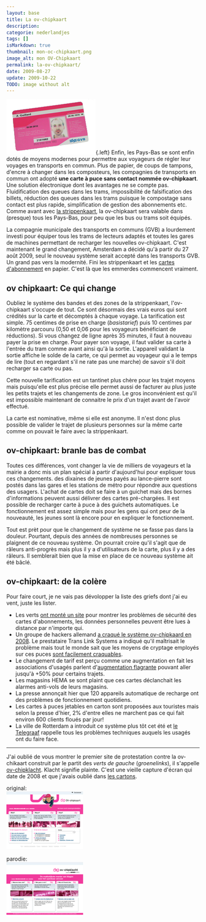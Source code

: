 ```yaml
---
layout: base
title: La ov-chipkaart
description: 
categorie: nederlandjes
tags: []
isMarkdown: true
thumbnail: mon-oc-chipkaart.png
image_alt: mon OV-Chipkaart
permalink: la-ov-chipkaart/
date: 2009-08-27
update: 2009-10-22
TODO: image without alt
---
```




![mon OV-Chipkaart](mon-oc-chipkaart.png){.left}
Enfin, les Pays-Bas se sont enfin dotés de moyens modernes pour permettre aux voyageurs de régler leur voyages en transports en commun. Plus de papier, de coups de tampons, d'encre à changer dans les composteurs, les compagnies de transports en commun ont adopté **une carte à puce sans contact nommée ov-chipkaart**. Une solution électronique dont les avantages ne se compte pas. Fluidification des queues dans les trams, impossibilité de falsification des billets, réduction des queues dans les trams puisque le compostage sans contact est plus rapide, simplification de gestion des abonnements etc. Comme avant avec [la strippenkaart](/la-strippenkaart), la ov-chipkaart sera valable dans (presque) tous les Pays-Bas, pour peu que les bus ou trams soit équipés.

La compagnie municipale des transports en communs (GVB) a lourdement investi pour équiper tous les trams de lecteurs adaptés et toutes les gares de machines permettant de recharger les nouvelles ov-chipkaart. C'est maintenant le grand changement, Amsterdam a décidé qu'à partir du 27 août 2009, seul le nouveau système serait accepté dans les transports GVB. Un grand pas vers la modernité. Fini les strippenkaart et les [cartes d'abonnement](/ma-carte-pas-orange) en papier. C'est là que les emmerdes commencent vraiment.

## ov chipkaart: Ce qui change
Oubliez le système des bandes et des zones de la strippenkaart, l'ov-chipkaart s'occupe de tout. Ce sont désormais des vrais euros qui sont crédités sur la carte et décomptés à chaque voyage. La tarification est simple. 75 centimes de prise en charge (*basistarief*) puis 10 centimes par kilomètre parcouru (0,50 et 0,06 pour les voyageurs bénéficiant de réductions). Si vous changez de ligne après 35 minutes, il faut à nouveau payer la prise en charge. Pour payer son voyage, il faut valider sa carte à l'entrée du tram comme avant ainsi qu'à la sortie. L'appareil validant la sortie affiche le solde de la carte, ce qui permet au voyageur qui a le temps de lire (tout en regardant s'il ne rate pas une marche) de savoir s'il doit recharger sa carte ou pas. 

Cette nouvelle tarification est un tantinet plus chère pour les trajet moyens mais puisqu'elle est plus précise elle permet aussi de facturer au plus juste les petits trajets et les changements de zone. Le gros inconvénient est qu'il est impossible maintenant de connaitre le prix d'un trajet avant de l'avoir effectué.

La carte est nominative, même si elle est anonyme. Il n'est donc plus possible de valider le trajet de plusieurs personnes sur la même carte comme on pouvait le faire avec la strippenkaart.

## ov-chipkaart: branle bas de combat
Toutes ces différences, vont changer la vie de milliers de voyageurs et la mairie a donc mis un plan spécial à partir d'aujourd'hui pour expliquer tous ces changements. des dixaines de jeunes payés au lance-pierre sont postés dans las gares et les stations de métro pour répondre aux questions des usagers. L'achat de cartes doit se faire à un guichet mais des bornes d'informations peuvent aussi délivrer des cartes pré-chargées. Il est  possible de recharger carte à puce à des guichets automatiques. Le fonctionnement est assez simple mais pour les gens qui ont peur de la nouveauté, les jeunes sont là encore pour en expliquer le fonctionnement. 

Tout est prèt pour que le changement de système ne se fasse pas dans la douleur. Pourtant, depuis des années de nombreuses personnes se plaignent de ce nouveau système. On pourrait croire qu'il s'agit que de râleurs anti-progrès mais plus il y a d'utilisateurs de la carte, plus il y a des râleurs. Il semblerait bien que la mise en place de ce nouveau système ait été bâclé.

## ov-chipkaart: de la colère
Pour faire court, je ne vais pas dévolopper la liste des griefs dont j'ai eu vent, juste les lister.

* Les verts [ont monté un site](http://www.ov-chipklacht.nl/) pour montrer les problèmes de sécurité des cartes d'abonnements, les données personnelles peuvent être lues à distance par n'importe qui.
* Un groupe de hackers allemand [a craqué le système ov-chipkaard en 2008](http://www.ad.nl/binnenland/article1949659.ece). Le prestataire Trans Link Systems a indiqué qu'il maîtrisait le problème mais tout le monde sait que les moyens de cryptage employés sur ces puces [sont facilement craquables](http://events.ccc.de/congress/2007/Fahrplan/events/2378.en.html).
* Le changement de tarif est perçu comme une augmentation en fait les associations d'usagés parlent d'[augmentation flagrante](http://nieuws.uilenstede.nl/2008/04/24/ov-chipkaart-veel-duurder-dan-strippenkaart/) pouvant aller jusqu'à +50% pour certains trajets.
* Les magasins HEMA se sont plaint que ces cartes déclanchait les alarmes anti-vols de leurs magasins.
* La presse annonçait hier que 120 appareils automatique de recharge ont des problèmes de fonctionnement quotidiens.
* Les cartes à puces jetables en carton sont proposées aux touristes mais selon la presse d'hier, 2% d'entre elles ne marchent pas ce qui fait environ 600 clients floués par jour!
* La ville de Rotterdam a introduit ce système plus tôt cet été et [le Telegraaf](http://www.telegraaf.nl/video/binnenland/article4700657.ece) rappelle tous les problèmes techniques auquels les usagés ont du faire face.

----

J'ai oublié de vous montrer le premier site de protestation contre la ov-chikaart construit par le partit des *verts de gauche* (*groenelinks*), il s'appelle [ov-chipklacht](http://www.ov-chipklacht.nl/). Klacht signifie plainte. C'est une vieille capture d'écran qui date de 2008 et que j'avais oublié dans [les cartons](/demenagement-en-photos).

<div class="flex justify-center">
  <div class="m-1 text-center">

original:  
[![capture d'écran ov-chipkaart](ov-schipkaart-s.png)](ov-chipklacht-847w.png)

  </div>

  <div class="m-1 text-center">

parodie:  
[![capture d'écran ov-chipklacht](ov-chipklacht-s.png)](ov-chipklacht-847w.png)

  </div>
</div>

<!-- HTML -->
<!-- <div class="flex flex-col items-center">
<table><tr><td>

original:  
[![](ov-schipkaart-s.png)](ov-schipkaart.png)

</td><td>

parodie:  
[![](ov-chipklacht-s.png)](ov-chipklacht.png)

</td></tr></table>
<div> -->
<!-- / HTML -->

<!-- post notes:
http://nieuws.uilenstede.nl/2008/04/24/ov-chipkaart-veel-duurder-dan-strippenkaart/
--->
